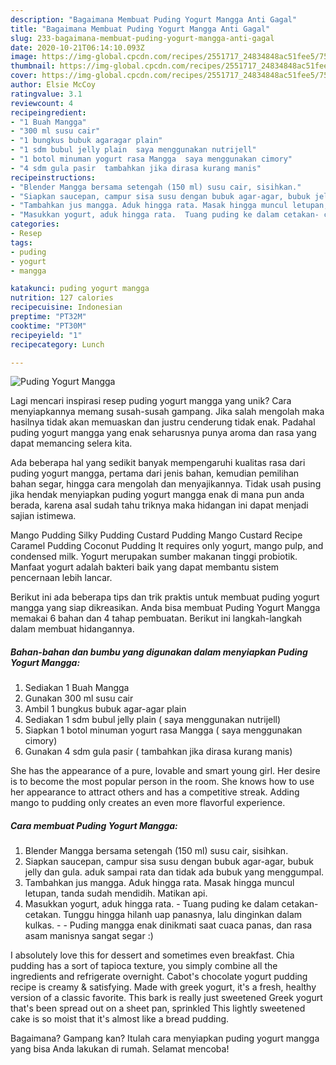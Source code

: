 ```yaml
---
description: "Bagaimana Membuat Puding Yogurt Mangga Anti Gagal"
title: "Bagaimana Membuat Puding Yogurt Mangga Anti Gagal"
slug: 233-bagaimana-membuat-puding-yogurt-mangga-anti-gagal
date: 2020-10-21T06:14:10.093Z
image: https://img-global.cpcdn.com/recipes/2551717_24834848ac51fee5/751x532cq70/puding-yogurt-mangga-foto-resep-utama.jpg
thumbnail: https://img-global.cpcdn.com/recipes/2551717_24834848ac51fee5/751x532cq70/puding-yogurt-mangga-foto-resep-utama.jpg
cover: https://img-global.cpcdn.com/recipes/2551717_24834848ac51fee5/751x532cq70/puding-yogurt-mangga-foto-resep-utama.jpg
author: Elsie McCoy
ratingvalue: 3.1
reviewcount: 4
recipeingredient:
- "1 Buah Mangga"
- "300 ml susu cair"
- "1 bungkus bubuk agaragar plain"
- "1 sdm bubul jelly plain  saya menggunakan nutrijell"
- "1 botol minuman yogurt rasa Mangga  saya menggunakan cimory"
- "4 sdm gula pasir  tambahkan jika dirasa kurang manis"
recipeinstructions:
- "Blender Mangga bersama setengah (150 ml) susu cair, sisihkan."
- "Siapkan saucepan, campur sisa susu dengan bubuk agar-agar, bubuk jelly dan gula. aduk sampai rata dan tidak ada bubuk yang menggumpal."
- "Tambahkan jus mangga. Aduk hingga rata. Masak hingga muncul letupan, tanda sudah mendidih. Matikan api."
- "Masukkan yogurt, aduk hingga rata.  Tuang puding ke dalam cetakan- cetakan. Tunggu hingga hilanh uap panasnya, lalu dinginkan dalam kulkas.  Puding mangga enak dinikmati saat cuaca panas, dan rasa asam manisnya sangat segar :)"
categories:
- Resep
tags:
- puding
- yogurt
- mangga

katakunci: puding yogurt mangga 
nutrition: 127 calories
recipecuisine: Indonesian
preptime: "PT32M"
cooktime: "PT30M"
recipeyield: "1"
recipecategory: Lunch

---
```



![Puding Yogurt Mangga](https://img-global.cpcdn.com/recipes/2551717_24834848ac51fee5/751x532cq70/puding-yogurt-mangga-foto-resep-utama.jpg)

Lagi mencari inspirasi resep puding yogurt mangga yang unik? Cara menyiapkannya memang susah-susah gampang. Jika salah mengolah maka hasilnya tidak akan memuaskan dan justru cenderung tidak enak. Padahal puding yogurt mangga yang enak seharusnya punya aroma dan rasa yang dapat memancing selera kita.

Ada beberapa hal yang sedikit banyak mempengaruhi kualitas rasa dari puding yogurt mangga, pertama dari jenis bahan, kemudian pemilihan bahan segar, hingga cara mengolah dan menyajikannya. Tidak usah pusing jika hendak menyiapkan puding yogurt mangga enak di mana pun anda berada, karena asal sudah tahu triknya maka hidangan ini dapat menjadi sajian istimewa.

Mango Pudding Silky Pudding Custard Pudding Mango Custard Recipe Caramel Pudding Coconut Pudding It requires only yogurt, mango pulp, and condensed milk. Yogurt merupakan sumber makanan tinggi probiotik. Manfaat yogurt adalah bakteri baik yang dapat membantu sistem pencernaan lebih lancar.


Berikut ini ada beberapa tips dan trik praktis untuk membuat puding yogurt mangga yang siap dikreasikan. Anda bisa membuat Puding Yogurt Mangga memakai 6 bahan dan 4 tahap pembuatan. Berikut ini langkah-langkah dalam membuat hidangannya.

<!--inarticleads1-->

##### Bahan-bahan dan bumbu yang digunakan dalam menyiapkan Puding Yogurt Mangga:

1. Sediakan 1 Buah Mangga
1. Gunakan 300 ml susu cair
1. Ambil 1 bungkus bubuk agar-agar plain
1. Sediakan 1 sdm bubul jelly plain ( saya menggunakan nutrijell)
1. Siapkan 1 botol minuman yogurt rasa Mangga ( saya menggunakan cimory)
1. Gunakan 4 sdm gula pasir ( tambahkan jika dirasa kurang manis)


She has the appearance of a pure, lovable and smart young girl. Her desire is to become the most popular person in the room. She knows how to use her appearance to attract others and has a competitive streak. Adding mango to pudding only creates an even more flavorful experience. 

<!--inarticleads2-->

##### Cara membuat Puding Yogurt Mangga:

1. Blender Mangga bersama setengah (150 ml) susu cair, sisihkan.
1. Siapkan saucepan, campur sisa susu dengan bubuk agar-agar, bubuk jelly dan gula. aduk sampai rata dan tidak ada bubuk yang menggumpal.
1. Tambahkan jus mangga. Aduk hingga rata. Masak hingga muncul letupan, tanda sudah mendidih. Matikan api.
1. Masukkan yogurt, aduk hingga rata.  - Tuang puding ke dalam cetakan- cetakan. Tunggu hingga hilanh uap panasnya, lalu dinginkan dalam kulkas. -  - Puding mangga enak dinikmati saat cuaca panas, dan rasa asam manisnya sangat segar :)


I absolutely love this for dessert and sometimes even breakfast. Chia pudding has a sort of tapioca texture, you simply combine all the ingredients and refrigerate overnight. Cabot&#39;s chocolate yogurt pudding recipe is creamy &amp; satisfying. Made with greek yogurt, it&#39;s a fresh, healthy version of a classic favorite. This bark is really just sweetened Greek yogurt that&#39;s been spread out on a sheet pan, sprinkled This lightly sweetened cake is so moist that it&#39;s almost like a bread pudding. 

Bagaimana? Gampang kan? Itulah cara menyiapkan puding yogurt mangga yang bisa Anda lakukan di rumah. Selamat mencoba!
